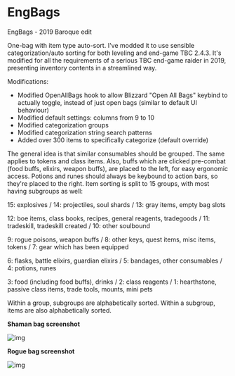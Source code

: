 # EngBags
EngBags - 2019 Baroque edit

One-bag with item type auto-sort. I've modded it to use sensible categorization/auto sorting for both leveling and end-game TBC 2.4.3. It's modified for all the requirements of a serious TBC end-game raider in 2019, presenting inventory contents in a streamlined way.

Modifications:

- Modified OpenAllBags hook to allow Blizzard "Open All Bags" keybind to actually toggle, instead of just open bags (similar to default UI behaviour)
- Modified default settings: columns from 9 to 10
- Modified categorization groups
- Modified categorization string search patterns
- Added over 300 items to specifically categorize (default override)

The general idea is that similar consumables should be grouped. The same applies to tokens and class items. Also, buffs which are clicked pre-combat (food buffs, elixirs, weapon buffs), are placed to the left, for easy ergonomic access. Potions and runes should always be keybound to action bars, so they're placed to the right. Item sorting is split to 15 groups, with most having subgroups as well:

15: explosives / 14: projectiles, soul shards / 13: gray items, empty bag slots

12: boe items, class books, recipes, general reagents, tradegoods / 11: tradeskill, tradeskill created / 10: other soulbound

9: rogue poisons, weapon buffs / 8: other keys, quest items, misc items, tokens / 7: gear which has been equipped

6: flasks, battle elixirs, guardian elixirs / 5: bandages, other consumables / 4: potions, runes

3: food (including food buffs), drinks / 2: class reagents / 1: hearthstone, passive class items, trade tools, mounts, mini pets

Within a group, subgroups are alphabetically sorted.
Within a subgroup, items are also alphabetically sorted.

**Shaman bag screenshot**

![img](https://imgur.com/zQmKP6A.jpg)

**Rogue bag screenshot**

![img](https://imgur.com/JzpVMVG.jpg)
